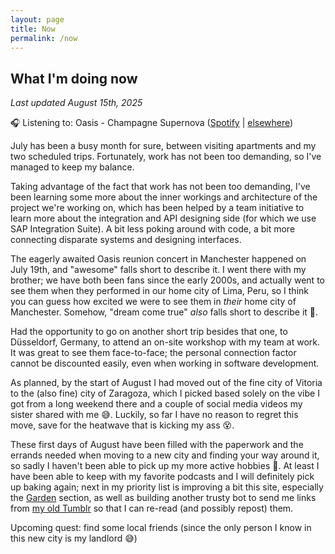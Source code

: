 ```yaml
---
layout: page
title: Now
permalink: /now
---
```


## What I'm doing now

_Last updated August 15th, 2025_

🎧 Listening to: Oasis - Champagne Supernova ([Spotify](https://open.spotify.com/intl-es/track/1wo3UYTeizJHkwYIuLuBPF?si=9cb202d3b2364be2) \| [elsewhere](https://bit.donado.co/Sma3Tg))

July has been a busy month for sure, between visiting apartments and my two scheduled trips. Fortunately, work has not been too demanding, so I've managed to keep my balance.

Taking advantage of the fact that work has not been too demanding, I've been learning some more about the inner workings and architecture of the project we're working on, which has been helped by a team initiative to learn more about the integration and API designing side (for which we use SAP Integration Suite). A bit less poking around with code, a bit more connecting disparate systems and designing interfaces.

The eagerly awaited Oasis reunion concert in Manchester happened on July 19th, and "awesome" falls short to describe it. I went there with my brother; we have both been fans since the early 2000s, and actually went to see them when they performed in our home city of Lima, Peru, so I think you can guess how excited we were to see them in _their_ home city of Manchester. Somehow, "dream come true" _also_ falls short to describe it 🤩.

Had the opportunity to go on another short trip besides that one, to Düsseldorf, Germany, to attend an on-site workshop with my team at work. It was great to see them face-to-face; the personal connection factor cannot be discounted easily, even when working in software development.

As planned, by the start of August I had moved out of the fine city of Vitoria to the (also fine) city of Zaragoza, which I picked based solely on the vibe I got from a long weekend there and a couple of social media videos my sister shared with me 😅. Luckily, so far I have no reason to regret this move, save for the heatwave that is kicking my ass 😵.

These first days of August have been filled with the paperwork and the errands needed when moving to a new city and finding your way around it, so sadly I haven't been able to pick up my more active hobbies 🥲. At least I have been able to keep with my favorite podcasts and I will definitely pick up baking again; next in my priority list is improving a bit this site, especially the <a href="/garden" class="internal-link">Garden</a> section, as well as building another trusty bot to send me links from [my old Tumblr]((https://capuccinoproductions.tumblr.com/)) so that I can re-read (and possibly repost) them.

Upcoming quest: find some local friends (since the only person I know in this new city is my landlord 😅)